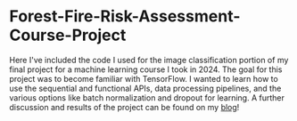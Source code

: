 # Forest-Fire-Risk-Assessment-Course-Project

Here I've included the code I used for the image classification portion of my final project for a machine learning course I took in 2024. The goal for this project was to become familiar with TensorFlow. I wanted to learn how to use the sequential and functional APIs, data processing pipelines, and the various options like batch normalization and dropout for learning. A further discussion and results of the project can be found on my [blog](https://afoote31.github.io/blog/2025/Fire-Risk-Project/)!
